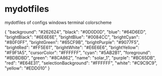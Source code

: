 # mydotfiles
mydotfiles of configs
windows terminal colorscheme

 {
            "background": "#262624",
            "black": "#0D0D0D",
            "blue": "#64D6ED",
            "brightBlack": "#6E6E6E",
            "brightBlue": "#0084CC",
            "brightCyan": "#80F0FF",
            "brightGreen": "#65CF9B",
            "brightPurple": "#9077F5",
            "brightRed": "#FF5E61",
            "brightWhite": "#E6E6E6",
            "brightYellow": "#F9F1A5",
            "cursorColor": "#FFFFFF",
            "cyan": "#5AB2B1",
            "foreground": "#BDBDBD",
            "green": "#8CA862",
            "name": "solar_1",
            "purple": "#BC65DB",
            "red": "#E64E31",
            "selectionBackground": "#FFFFFF",
            "white": "#C9C9C9",
            "yellow": "#EDD010"
 }
